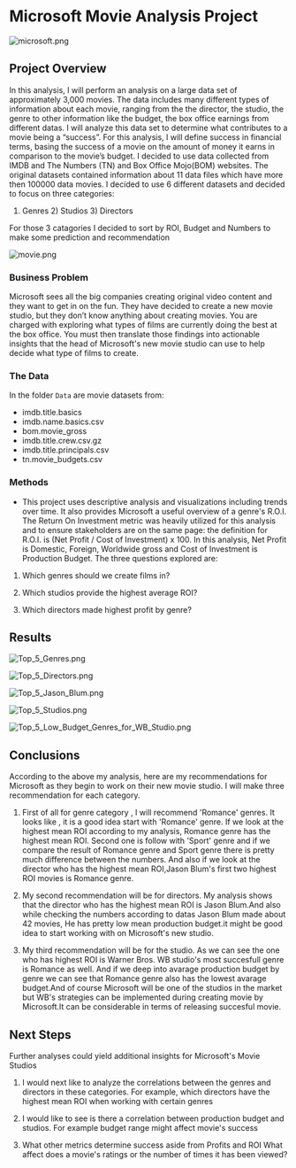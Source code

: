 # Microsoft Movie Analysis Project

![microsoft.png](attachment:microsoft.png)

## Project Overview

In this analysis, I will perform an analysis on a large data set of approximately 3,000 movies. The data includes many different types of information about each movie, ranging from the the director, the studio, the genre to other information like the budget, the box office earnings from different datas. I will analyze this data set to determine what contributes to a movie being a “success”. For this analysis, I will define success in financial terms, basing the success of a movie on the amount of money it earns in comparison to the movie’s budget.
I decided to use data collected from IMDB and The Numbers (TN) and Box Office Mojo(BOM) websites. The original datasets contained information about 11 data files which have more then 100000 data movies. I decided to use 6 different datasets and decided to focus on three categories:

1) Genres 2) Studios 3) Directors

For those 3 catagories I decided to sort by ROI, Budget and Numbers to make some prediction and recommendation

![movie.png](attachment:movie.png)

### Business Problem

Microsoft sees all the big companies creating original video content and they want to get in on the fun. They have decided to create a new movie studio, but they don’t know anything about creating movies. You are charged with exploring what types of films are currently doing the best at the box office. You must then translate those findings into actionable insights that the head of Microsoft's new movie studio can use to help decide what type of films to create.

### The Data

In the folder `Data` are movie datasets from:

* imdb.title.basics
* imdb.name.basics.csv
* bom.movie_gross
* imdb.title.crew.csv.gz
* imdb.title.principals.csv
* tn.movie_budgets.csv

### Methods

* This project uses descriptive analysis and visualizations including trends over time. It also provides Microsoft a useful overview of a genre's R.O.I. The Return On Investment metric was heavily utilized for this analysis and to ensure stakeholders are on the same page: the definition for R.O.I. is (Net Profit / Cost of Investment) x 100. In this analysis, Net Profit is Domestic, Foreign, Worldwide gross and Cost of Investment is Production Budget. The three questions explored are:

1) Which genres should we create films in?

2) Which studios provide the highest average ROI?

3) Which directors made highest profit by genre?


## Results


![Top_5_Genres.png](attachment:Top_5_Genres.png)


![Top_5_Directors.png](attachment:Top_5_Directors.png)


![Top_5_Jason_Blum.png](attachment:Top_5_Jason_Blum.png)


![Top_5_Studios.png](attachment:Top_5_Studios.png)


![Top_5_Low_Budget_Genres_for_WB_Studio.png](attachment:Top_5_Low_Budget_Genres_for_WB_Studio.png)



## Conclusions

According to the above my analysis, here are my recommendations for Microsoft as they begin to work on their new movie studio. I will make three recommendation for each category.

1) First of all for genre category , I will recommend 'Romance' genres. It looks like , it is a good idea start with 'Romance' genre. If we look at the highest mean ROI according to my analysis, Romance genre has the highest mean ROI. Second one is follow with 'Sport' genre and if we compare the result of Romance genre and Sport genre there is pretty much difference between the numbers. And also if we look at the director who has the highest mean ROI,Jason Blum's first two highest ROI movies is Romance genre.

2) My second recommendation will be for directors. My analysis shows that the director who has the highest mean ROI is Jason Blum.And also while checking the numbers according to datas Jason Blum made about 42 movies, He has pretty low mean production budget.it might be good idea to start working with on Microsoft's new studio.

3) My third recommendation will be for the studio. As we can see the one who has highest ROI is Warner Bros. WB studio's most succesfull genre is Romance as well. And if we deep into avarage production budget by genre we can see that Romance genre also has the lowest avarage budget.And of course Microsoft will be one of the studios in the market but WB's strategies can be implemented during creating movie by Microsoft.It can be considerable in terms of releasing succesful movie.


## Next Steps

Further analyses could yield additional insights for Microsoft's Movie Studios

1) I would next like to analyze the correlations between the genres and directors in these categories. For example, which directors have the highest mean ROI when working with certain genres

2) I would like to see is there a correlation between production budget and studios. For example budget range might affect movie's success

3) What other metrics determine success aside from Profits and ROI What affect does a movie's ratings or the number of times it has been viewed?











